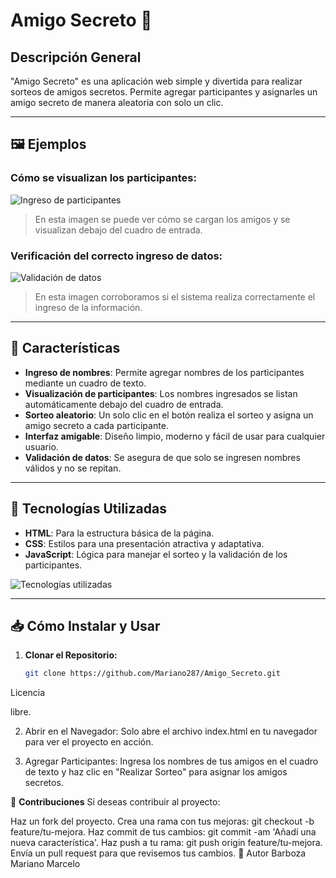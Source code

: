 # Amigo Secreto 🎉

## Descripción General

"Amigo Secreto" es una aplicación web simple y divertida para realizar sorteos de amigos secretos. Permite agregar participantes y asignarles un amigo secreto de manera aleatoria con solo un clic.

---

## 🖼️ Ejemplos

### **Cómo se visualizan los participantes:**

![Ingreso de participantes](https://github.com/user-attachments/assets/5d480274-7073-4c00-b195-e46563b4bfa6)
> En esta imagen se puede ver cómo se cargan los amigos y se visualizan debajo del cuadro de entrada.

### **Verificación del correcto ingreso de datos:**

![Validación de datos](https://github.com/user-attachments/assets/40fadc9d-13df-4f62-ba3a-37fccee25462)
> En esta imagen corroboramos si el sistema realiza correctamente el ingreso de la información.

---

## 🚀 Características

- **Ingreso de nombres**: Permite agregar nombres de los participantes mediante un cuadro de texto.
- **Visualización de participantes**: Los nombres ingresados se listan automáticamente debajo del cuadro de entrada.
- **Sorteo aleatorio**: Un solo clic en el botón realiza el sorteo y asigna un amigo secreto a cada participante.
- **Interfaz amigable**: Diseño limpio, moderno y fácil de usar para cualquier usuario.
- **Validación de datos**: Se asegura de que solo se ingresen nombres válidos y no se repitan.

---

## 🔧 Tecnologías Utilizadas

- **HTML**: Para la estructura básica de la página.
- **CSS**: Estilos para una presentación atractiva y adaptativa.
- **JavaScript**: Lógica para manejar el sorteo y la validación de los participantes.

![Tecnologías utilizadas](https://github.com/user-attachments/assets/7efb75b1-361f-4990-8a25-008b26987745)

---

## 📥 Cómo Instalar y Usar

1. **Clonar el Repositorio:**
   ```bash
   git clone https://github.com/Mariano287/Amigo_Secreto.git

Licencia

libre.

2. Abrir en el Navegador: Solo abre el archivo index.html en tu navegador para ver el proyecto en acción.

3. Agregar Participantes: Ingresa los nombres de tus amigos en el cuadro de texto y haz clic en "Realizar Sorteo" para asignar los amigos secretos.

🤝 **Contribuciones**
Si deseas contribuir al proyecto:

Haz un fork del proyecto.
Crea una rama con tus mejoras: git checkout -b feature/tu-mejora.
Haz commit de tus cambios: git commit -am 'Añadí una nueva característica'.
Haz push a tu rama: git push origin feature/tu-mejora.
Envía un pull request para que revisemos tus cambios.
👤 Autor
Barboza Mariano Marcelo
